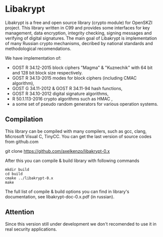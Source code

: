 
Libakrypt
=========

Libakrypt is a free and open source library (crypto module) for OpenSKZI project.
This library written in C99 and provides some interfaces for
key management, data encryption, integrity checking, signing messages and 
verifying of digital signatures. The main goal of Libakrypt
is implementation of many Russian crypto mechanisms, decribed by national
standards and methodological recomendations.

We have implementation of:
 - GOST R 34.12-2015 block ciphers "Magma" & "Kuznechik" with 64 bit and 128 bit 
   block size respectively.
 - GOST R 34.13-2015 modes for block ciphers (including CMAC algorithm),
 - GOST G 34.11-2012 & GOST R 34.11-94 hash functions,
 - GOST R 34.10-2012 digital signature algorithms,
 - R 50.1.113-2016 crypto algorithms such as HMAC ,
 - a some set of pseudo random generators for various operation systems.

Compilation
-----------

This library can be compiled with many compilers,
such as gcc, clang, Microsoft Visual C, TinyCC.
You can get the last version of source codes from github.com

git clone https://github.com/axelkenzo/libakrypt-0.x

After this you can compile & build library with following commands

    mkdir build
    cd build
    cmake ../libakrypt-0.x
    make

The full list of compile & build options you can find
in library's documentation, see libakrypt-doc-0.x.pdf (in russian).

Attention
-----------

Since this version still under development we don't recomended to use it 
in real security applications.

